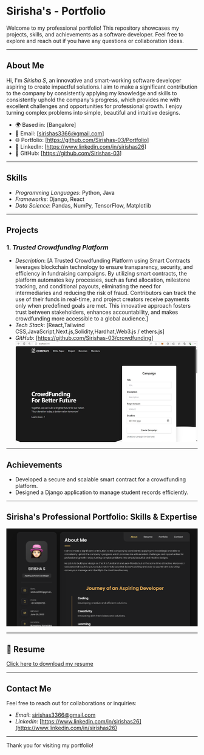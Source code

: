 # Sirisha's - Portfolio  

Welcome to my professional portfolio! This repository showcases my projects, skills, and achievements as a software developer. Feel free to explore and reach out if you have any questions or collaboration ideas.

---

## About Me  
Hi, I'm *Sirisha S*, an innovative and smart-working software developer aspiring to create impactful solutions.I aim to make a significant contribution to the company by consistently applying my knowledge and skills to consistently uphold the company's progress, which provides me with excellent challenges and opportunities for professional growth.
I enjoy turning complex problems into simple, beautiful and intuitive designs.

- 🌍 Based in: [Bangalore]
- 📧 Email: [sirishas3366@gmail.com]
- 🌐 Portfolio: [https://github.com/Sirishas-03/Portfolio]
- 💼 LinkedIn: [https://www.linkedin.com/in/sirishas26]
- 📂 GitHub: [https://github.com/Sirishas-03]
---

## Skills  
- *Programming Languages*: Python, Java
- *Frameworks*: Django, React 
- *Data Science*: Pandas, NumPy, TensorFlow, Matplotlib  

---

## Projects  

### 1. *Trusted Crowdfunding Platform*  
   - *Description*: [A Trusted Crowdfunding Platform using Smart Contracts leverages blockchain technology to ensure transparency, security, and efficiency in fundraising campaigns. By utilizing smart contracts, the platform automates key processes, such as fund allocation, milestone tracking, and conditional payouts, eliminating the need for intermediaries and reducing the risk of fraud. Contributors can track the use of their funds in real-time, and project creators receive payments only when predefined goals are met. This innovative approach fosters trust between stakeholders, enhances accountability, and makes crowdfunding more accessible to a global audience.]
   - *Tech Stack*: [React,Tailwind CSS,JavaScript,Next.js,Solidity,Hardhat,Web3.js / ethers.js]
   - *GitHub*: [https://github.com/Sirishas-03/crowdfunding]
![Crowdfunding Platform](https://github.com/Sirishas-03/Portfolio/blob/main/crowdfunding1.png)  
 
---

## Achievements  
- Developed a secure and scalable smart contract for a crowdfunding platform.  
- Designed a Django application to manage student records efficiently.  
  

---
## Sirisha's Professional Portfolio: Skills & Expertise
[![Play Video](https://github.com/Sirishas-03/Portfolio/blob/main/Demo.png)](https://github.com/Sirishas-03/Portfolio/blob/main/Sirishasportfolio.mp4)

---

## 📄 Resume

[Click here to download my resume]()

---

## Contact Me  
Feel free to reach out for collaborations or inquiries:  

- *Email*: [sirishas3366@gmail.com](mailto:sirishas3366@gmail.com)  
- *LinkedIn*: [https://www.linkedin.com/in/sirishas26](https://www.linkedin.com/in/sirishas26)  
---

Thank you for visiting my portfolio!
